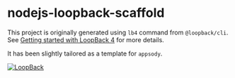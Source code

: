 # nodejs-loopback-scaffold

This project is originally generated using `lb4` command from `@loopback/cli`. See [Getting started with LoopBack 4](https://loopback.io/doc/en/lb4/Getting-started.html) for more details.

It has been slightly tailored as a template for `appsody`.

[![LoopBack](<https://github.com/strongloop/loopback-next/raw/master/docs/site/imgs/branding/Powered-by-LoopBack-Badge-(blue)-@2x.png>)](http://loopback.io/)
